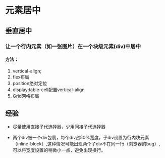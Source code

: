 # 元素居中

## 垂直居中

### 让一个行内元素（如一张图片）在一个块级元素(div)中居中

#### 方法：

1. vertical-align;
2. flex布局
3. position绝对定位
4. display:table-cell配置vertical-align
5. Grid网格布局

## 经验

- 尽量使用直接子代选择器，少用间接子代选择器

- 两个div被一个div包裹，每个div占50%宽度，子div设置为行内块元素（inline-block）,这种情况可能出现两个子div不在同一行（浏览器的bug）,可以将宽度设置的稍微小一点，避免出现换行。
